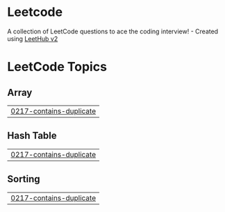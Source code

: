 # Leetcode
A collection of LeetCode questions to ace the coding interview! - Created using [LeetHub v2](https://github.com/arunbhardwaj/LeetHub-2.0)

<!---LeetCode Topics Start-->
# LeetCode Topics
## Array
|  |
| ------- |
| [0217-contains-duplicate](https://github.com/shreeya1810/Leetcode/tree/master/0217-contains-duplicate) |
## Hash Table
|  |
| ------- |
| [0217-contains-duplicate](https://github.com/shreeya1810/Leetcode/tree/master/0217-contains-duplicate) |
## Sorting
|  |
| ------- |
| [0217-contains-duplicate](https://github.com/shreeya1810/Leetcode/tree/master/0217-contains-duplicate) |
<!---LeetCode Topics End-->